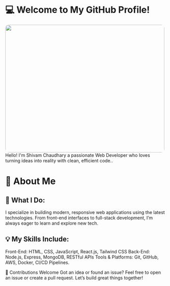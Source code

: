 <h1>💻 Welcome to My GitHub Profile!</h1>
<img style="width: 500px; height: 400px;border-radius: 10px;" src="https://img.freepik.com/free-photo/person-playing-3d-video-games-device_23-2151005751.jpg?t=st=1730552680~exp=1730556280~hmac=07b4b642a96f48f054c5621e263c967fc25ce964adfe351b41d72cf62cb0c1d3&w=996">
Hello! I'm <bold>Shivam Chaudhary</bold></bold> a passionate Web Developer who loves turning ideas into reality with clean, efficient code..

<h1>🚀 About Me</h1>
<h2>🌱 What I Do:</h2>
I specialize in building modern, responsive web applications using the latest technologies. From front-end interfaces to full-stack development, I’m always eager to learn and explore new tech.

<h2>💡 My Skills Include:</h2>

Front-End: HTML, CSS, JavaScript, React.js, Tailwind CSS
Back-End: Node.js, Express, MongoDB, RESTful APIs
Tools & Platforms: Git, GitHub, AWS, Docker, CI/CD Pipelines.

👏 Contributions Welcome
Got an idea or found an issue? Feel free to open an issue or create a pull request. Let’s build great things together!


